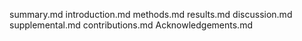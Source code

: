 summary.md
introduction.md
methods.md
results.md
discussion.md
supplemental.md
contributions.md
Acknowledgements.md